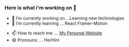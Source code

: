 ### Here is what i'm working on 👋


- 🔭 I’m currently working on ...Learning new technologies
- 🌱 I’m currently learning ... React Framer-Motion
<!--
- 👯 I’m looking to collaborate on ...
- 🤔 I’m looking for help with ...
- 💬 Ask me about ...
-->
- 📫 How to reach me: ... [My Personal Website](http://heltson.com/)
- 😄 Pronouns: ... He/Him
<!--
- ⚡ Fun fact: ...
-->
